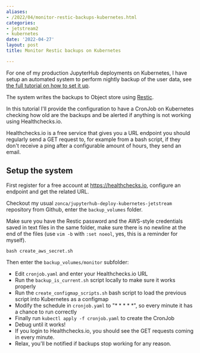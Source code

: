 ```yaml
---
aliases:
- /2022/04/monitor-restic-backups-kubernetes.html
categories:
- jetstream2
- kubernetes
date: '2022-04-27'
layout: post
title: Monitor Restic backups on Kubernetes

---
```


For one of my production JupyterHub deployments on Kubernetes, I have setup an automated
system to perform nightly backup of the user data, see [the full tutorial on how to set it up](https://zonca.dev/2021/04/jetstream-backup-kubernetes-volumes-object-store.html).

The system writes the backups to Object store using [Restic](https://restic.net/).

In this tutorial I'll provide the configuration to have a CronJob on Kubernetes checking how old are the backups and be alerted if anything is not working using Healthchecks.io.

Healthchecks.io is a free service that gives you a URL endpoint you should regularly send a GET request to, for example from a bash script, if they don't receive a ping after a configurable amount of hours, they send an email.

## Setup the system

First register for a free account at <https://healthchecks.io>, configure an endpoint and get the related URL.

Checkout my usual `zonca/jupyterhub-deploy-kubernetes-jetstream` repository from Github, enter the `backup_volumes` folder.

Make sure you have the Restic password and the AWS-style credentials saved in text files in the same folder, make sure there is no newline at the end of the files (use `vim -b` with `:set noeol`, yes, this is a reminder for myself).

    bash create_aws_secret.sh

Then enter the `backup_volumes/monitor` subfolder:

* Edit `cronjob.yaml` and enter your Healthchecks.io URL
* Run the `backup_is_current.sh` script locally to make sure it works properly
* Run the `create_configmap_scripts.sh` bash script to load the previous script into Kubernetes as a configmap
* Modify the schedule in `cronjob.yaml` to "* * * * *", so every minute it has a chance to run correctly
* Finally run `kubectl apply -f cronjob.yaml` to create the CronJob
* Debug until it works!
* If you login to Healthchecks.io, you should see the GET requests coming in every minute.
* Relax, you'll be notified if backups stop working for any reason.

